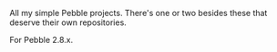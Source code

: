All my simple Pebble projects. There's one or two besides these that deserve their own repositories.

For Pebble 2.8.x.